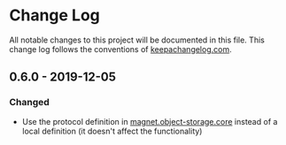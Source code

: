 # Change Log
All notable changes to this project will be documented in this
file. This change log follows the conventions of
[keepachangelog.com](http://keepachangelog.com/).

## 0.6.0 - 2019-12-05
### Changed
- Use the protocol definition in [magnet.object-storage.core](https://github.com/magnetcoop/object-storage.core) instead of a local definition (it doesn't affect the functionality)
